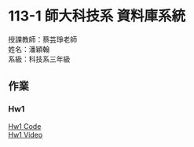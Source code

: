 # 113-1 師大科技系 資料庫系統<br>
授課教師：蔡芸琤老師<br>
姓名：潘穎翰<br>
系級：科技系三年級<br>

## 作業
### Hw1
[Hw1 Code](https://www.youtube.com/)<br>
[Hw1 Video](https://youtu.be/aj0eIJ2fpt4)
